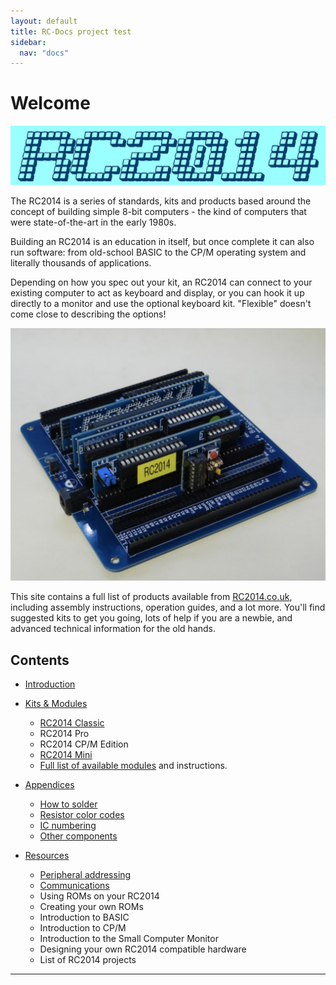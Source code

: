 ```yaml
---
layout: default
title: RC-Docs project test
sidebar:
  nav: "docs"
---
```


# Welcome

![](media/RC2014-logo.jpg)

The RC2014 is a series of standards, kits and products based around the concept of building simple 8-bit computers - the kind of computers that were state-of-the-art in the early 1980s.

Building an RC2014 is an education in itself, but once complete it can also run software: from old-school BASIC to the CP/M operating system and literally thousands of applications.

Depending on how you spec out your kit, an RC2014 can connect to your existing computer to act as keyboard and display, or you can hook it up directly to a monitor and use the optional keyboard kit. "Flexible" doesn't come close to describing the options!

![](media/board1.png)

This site contains a full list of products available from [RC2014.co.uk](rc2014.co.uk), including assembly instructions, operation guides, and a lot more. You'll find suggested kits to get you going, lots of help if you are a newbie, and advanced technical information for the old hands.

## Contents

* [Introduction](introduction.html)

* [Kits & Modules](kits/kits.html)
  * [RC2014 Classic](kits/RC2014Classic/guide.html)
  * RC2014 Pro
  * RC2014 CP/M Edition
  * [RC2014 Mini](kits/rc2014mini/guide.html)
  * [Full list of available modules](kits/kits.html) and instructions.
* [Appendices](appendices/appendices.html)
  * [How to solder](appendices/soldering.html)
  * [Resistor color codes](appendices/resistor_color_codes.html)
  * [IC numbering](appendices/ic_numbering.html)
  * [Other components](appendices/components.html)
* [Resources](resources.html)
  * [Peripheral addressing](peripheral.html)
  * [Communications](communications.html)
  * Using ROMs on your RC2014
  * Creating your own ROMs
  * Introduction to BASIC
  * Introduction to CP/M
  * Introduction to the Small Computer Monitor
  * Designing your own RC2014 compatible hardware
  * List of RC2014 projects 

---

